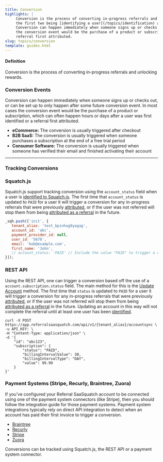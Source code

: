 ```yaml
---
title: Conversion
highlights: |
     Conversion is the process of converting in-progress referrals and unlocking rewards. It is the final of three steps in referral tracking,
     the first two being [identifying a user](/topics/identification) and [attributing the referral](/topics/attribution) back to the person who referred them.
     Conversion can happen immediately when someone signs up or checks out, or can be set up to only happen after some future conversion event. In most cases
     the conversion event would be the purchase of a product or subscription, which can often happen hours or days after a user was first identified or a 
     referral first attributed.
slug: topics/conversion
template: guides.html
---
```



<div class="bs-callout bs-callout-default">
    <h4>Definition</h4>
    Conversion is the process of converting in-progress referrals and unlocking rewards.
</div>


### Conversion Events

Conversion can happen immediately when someone signs up or checks out, or can be set up to only happen after some future conversion event. In most cases
the conversion event would be the purchase of a product or subscription, which can often happen hours or days after a user was first identified or a 
referral first attributed.

 - **eCommerce:** The conversion is usually triggered after checkout
 - **B2B SaaS:** The conversion is usually triggered when someone purchases a subscription at the end of a free trial period
 - **Consumer Software:** The conversion is usually triggered when someone has verified their email and finished activating their account


<hr/>

### Tracking Conversions


### Squatch.js

Squatch.js support tracking conversion using the `account_status` field when a user is [identified to Squatch.js](/squatchjs/#init). The first time that `account_status`
is updated to `PAID` for a user it will trigger a conversion for any in-progress referrals that were previously [attributed](/topics/attribution), or if the user was not referred 
will stop them from being [attributed as a referral](/topics/attribution) in the future.


```js
_sqh.push(['init', {
   tenant_alias: 'test_bpinhag9yagag',
   account_id: 'abc',
   payment_provider_id: null,
   user_id: '5678',
   email: 'bob@example.com',
   first_name: 'John',
   // account_status: 'PAID' // Include the value "PAID" to trigger a conversion. Omit it if you're using a payment system connectors like Stripe and Recurly.
}]);
```

### REST API
 
Using the REST API, one can trigger a conversion based off the use of a `account.subscription.status` field. The main method for this is the 
[Update Account](/api/methods/#account_sync) method. The first time that `status`
is updated to `PAID` for a user it will trigger a conversion for any in-progress referrals that were previously [attributed](/topics/attribution), or if the user was not referred 
will stop them from being [attributed as a referral](/topics/attribution) in the future. Updating an account in this way will not complete the referral until
at least one user has been [identified](/topics/identification).

```curl
curl -X POST https://app.referralsaasquatch.com/api/v1/{tenant_alias}/accountsync \
-u API_KEY: \
-H "Content-Type: application/json" \
-d '{
    "id": "abc123",
    "subscription": {
        "status": "PAID",
        "billingIntervalValue": 30,
        "billingIntervalType": "DAY",
        "value": 99.99
    }
}'
```

### Payment Systems (Stripe, Recurly, Braintree, Zuora)

If you've configured your Referral SaaSquatch account to be connected using one of the payment system connectors (like Stripe), then you should follow the integration guide for 
those payment systems. Payment system integrations typically rely on direct API integration to detect when an account has paid their first invoice to trigger a conversion.

<ul class="unstyled">
    <li><a href="/braintree"><i class="fa fa-docs-chevron"></i>Braintree</a></li>
    <li><a href="/recurly"><i class="fa fa-docs-chevron"></i>Recurly</a></li>
    <li><a href="/stripe"><i class="fa fa-docs-chevron"></i>Stripe</a></li>
    <li><a href="/zuora"><i class="fa fa-docs-chevron"></i>Zuora</a></li>
</ul>


<div class="bs-callout bs-callout-default">
  Conversions can be tracked using Squatch.js, the REST API or a payment system connector.
</div>

